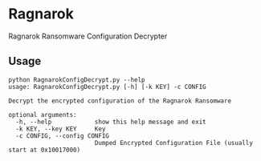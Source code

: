 # Ragnarok
Ragnarok Ransomware Configuration Decrypter

## Usage
```
python RagnarokConfigDecrypt.py --help
usage: RagnarokConfigDecrypt.py [-h] [-k KEY] -c CONFIG

Decrypt the encrypted configuration of the Ragnarok Ransomware

optional arguments:
  -h, --help            show this help message and exit
  -k KEY, --key KEY     Key
  -c CONFIG, --config CONFIG
                        Dumped Encrypted Configuration File (usually start at 0x10017000)
```